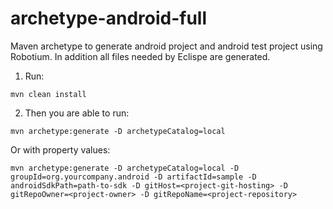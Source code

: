 archetype-android-full
========================

Maven archetype to generate android project and android test project using Robotium.
In addition all files needed by Eclispe are generated.

1. Run:

`mvn clean install`

2. Then you are able to run:

`mvn archetype:generate -D archetypeCatalog=local`

Or with property values:

    mvn archetype:generate -D archetypeCatalog=local -D groupId=org.yourcompany.android -D artifactId=sample -D androidSdkPath=path-to-sdk -D gitHost=<project-git-hosting> -D gitRepoOwner=<project-owner> -D gitRepoName=<project-repository>